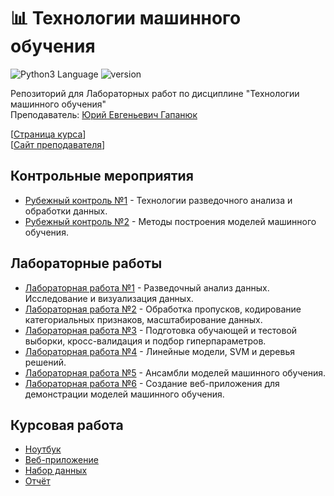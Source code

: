# 📊 Технологии машинного обучения
<img src="https://img.shields.io/badge/language%20-python-blue" alt="Python3 Language"> <img src="https://img.shields.io/badge/python-v.3.9-blue" alt="version">

Репозиторий для Лабораторных работ по дисциплине "Технологии машинного обучения"    
Преподаватель: [Юрий Евгеньевич Гапанюк](http://iu5.bmstu.ru/user/profile.php?id=5)

[[Страница курса](https://github.com/ugapanyuk/ml_course_2021)]     
[[Сайт преподавателя](https://ugapanyuk.github.io)]

## Контрольные мероприятия
* [Рубежный контроль №1](https://github.com/dlnwlkmn/ml-labs/tree/master/RK1) - Технологии разведочного анализа и обработки данных.
* [Рубежный контроль №2](https://github.com/dlnwlkmn/ml-labs/tree/master/RK2) - Методы построения моделей машинного обучения.
## Лабораторные работы
* [Лабораторная работа №1](https://github.com/dlnwlkmn/ml-labs/tree/master/LR1) - Разведочный анализ данных. Исследование и визуализация данных.
* [Лабораторная работа №2](https://github.com/dlnwlkmn/ml-labs/tree/master/LR2) - Обработка пропусков, кодирование категориальных признаков, масштабирование данных.
* [Лабораторная работа №3](https://github.com/dlnwlkmn/ml-labs/tree/master/LR3) - Подготовка обучающей и тестовой выборки, кросс-валидация и подбор гиперпараметров.
* [Лабораторная работа №4](https://github.com/dlnwlkmn/ml-labs/tree/master/LR4) - Линейные модели, SVM и деревья решений.
* [Лабораторная работа №5](https://github.com/dlnwlkmn/ml-labs/tree/master/LR5) - Ансамбли моделей машинного обучения.
* [Лабораторная работа №6](https://github.com/dlnwlkmn/ml-labs/tree/master/LR6) - Создание веб-приложения для демонстрации моделей машинного обучения.
## Курсовая работа
* [Ноутбук](https://github.com/dlnwlkmn/ml-labs/blob/main/Coursework/CW.ipynb)
* [Веб-приложение](https://github.com/dlnwlkmn/ml-labs/blob/main/Coursework/web-app.py)
* [Набор данных](https://github.com/dlnwlkmn/ml-labs/blob/main/Coursework/data/wine.csv)
* [Отчёт](https://github.com/dlnwlkmn/ml-labs/blob/main/Coursework/Отчет%20по%20курсовой%20работе.pdf)
